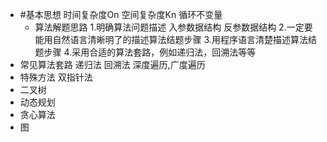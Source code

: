 - #基本思想
  时间复杂度On
  空间复杂度Kn
  循环不变量
	- 算法解题思路
	  1.明确算法问题描述
	  入参数据结构
	  反参数据结构
	  2.一定要能用自然语言清晰明了的描述算法结题步骤
	  3.用程序语言清楚描述算法结题步骤
	  4.采用合适的算法套路，例如递归法，回溯法等等
- 常见算法套路
  递归法
  回溯法
  深度遍历,广度遍历
- 特殊方法
  双指针法
- 二叉树
- 动态规划
- 贪心算法
- 图